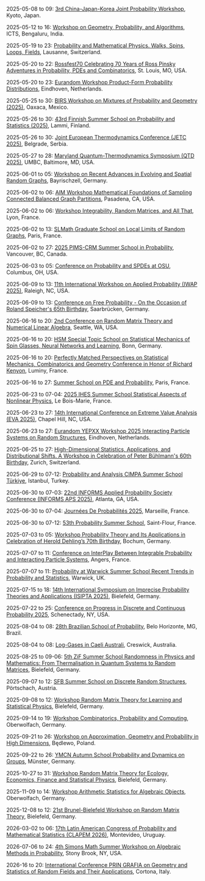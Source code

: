 2025-05-08 to 09: [3rd China-Japan-Korea Joint Probability Workshop](https://www.kurims.kyoto-u.ac.jp/~croydon/CJK3.html), Kyoto, Japan.

2025-05-12 to 16: [Workshop on Geometry, Probability, and Algorithms](https://www.icts.res.in/discussion-meeting/gpa25), ICTS, Bengaluru, India.

2025-05-19 to 23: [Probability and Mathematical Physics. Walks, Spins, Loops, Fields](https://bernoulli.epfl.ch/programs/probability-and-mathematical-physics-walks-spins-loops-fields/), Lausanne, Switzerland.

2025-05-20 to 22: [Rossfest70 Celebrating 70 Years of Ross Pinsky Adventures in Probability, PDEs and Combinatorics](https://sites.google.com/slu.edu/rossfest/), St. Louis, MO, USA.

2025-05-20 to 23: [Eurandom Workshop Product-Form Probability Distributions](https://www.eurandom.tue.nl/event/product-form-probability-distributions/), Eindhoven, Netherlands.

2025-05-25 to 30: [BIRS Workshop on Mixtures of Probability and Geometry (2025)](https://www.birs.ca/events/2025/5-day-workshops/25w5361), Oaxaca, Mexico.

2025-05-26 to 30: [43rd Finnish Summer School on Probability and Statistics (2025)](https://fdnss.fi/43rd-finnish-summer-school-on-probability-and-statistics/), Lammi, Finland.

2025-05-26 to 30: [Joint European Thermodynamics Conference (JETC 2025)](https://mi.sanu.ac.rs/JETC2025), Belgrade, Serbia.

2025-05-27 to 28: [Maryland Quantum-Thermodynamics Symposium (QTD 2025)](https://qtd-hub.umd.edu/event/symposium-2025), UMBC, Baltimore, MD, USA.

2025-06-01 to 05: [Workshop on Recent Advances in Evolving and Spatial Random Graphs](https://sites.google.com/view/bas-lodewijks/workshop-evolving-and-spatial-random-graphs), Bayrischzell, Germany.

2025-06-02 to 06: [AIM Workshop Mathematical Foundations of Sampling Connected Balanced Graph Partitions](https://aimath.org/workshops/upcoming/connectedbalanced/), Pasadena, CA, USA.

2025-06-02 to 06: [Workshop Integrability, Random Matrices, and All That](https://perso.ens-lyon.fr/alex.simon/PIICQ/PIICQ_2025.php), Lyon, France.

2025-06-02 to 13: [SLMath Graduate School on Local Limits of Random Graphs](https://www.slmath.org/summer-schools/1099), Paris, France.

2025-06-02 to 27: [2025 PIMS-CRM Summer School in Probability](https://www.slmath.org/summer-schools/1071), Vancouver, BC, Canada.

2025-06-03 to 05: [Conference on Probability and SPDEs at OSU](https://u.osu.edu/spdeworkshop/), Columbus, OH, USA.

2025-06-09 to 13: [11th International Workshop on Applied Probability (IWAP 2025)](https://imstat.org/meetings-calendar/international-workshop-on-applied-probability-iwap-2025/), Raleigh, NC, USA.

2025-06-09 to 13: [Conference on Free Probability - On the Occasion of Roland Speicher's 65th Birthday](https://www.uni-saarland.de/lehrstuhl/weber-moritz/research/roland65.html), Saarbrücken, Germany.

2025-06-16 to 20: [2nd Conference on Random Matrix Theory and Numerical Linear Algebra](https://faculty.washington.edu/trogdon/RMT+NLA_II/), Seattle, WA, USA.

2025-06-16 to 20: [HSM Special Topic School on Statistical Mechanics of Spin Glasses, Neural Networks and Learning](https://www.mathematics.uni-bonn.de/hsm-school/programs/schools/hsm-special-topic-schools/sts-statistical-mechanics), Bonn, Germany.

2025-06-16 to 20: [Perfectly Matched Perspectives on Statistical Mechanics, Combinatorics and Geometry Conference in Honor of Richard Kenyon](https://dimers.science/events/rick61/), Luminy, France.

2025-06-16 to 27: [Summer School on PDE and Probability](https://indico.math.cnrs.fr/event/13554/), Paris, France.

2025-06-23 to 07-04: [2025 IHES Summer School Statistical Aspects of Nonlinear Physics](https://indico.math.cnrs.fr/event/12319/), Le Bois-Marie, France.

2025-06-23 to 27: [14th International Conference on Extreme Value Analysis (EVA 2025)](https://eva2025.unc.edu), Chapel Hill, NC, USA.

2025-06-23 to 27: [Eurandom YEPXX Workshop 2025 Interacting Particle Systems on Random Structures](https://www.eurandom.tue.nl/event/yepxx-interacting-particle-systems-on-random-structures/), Eindhoven, Netherlands.

2025-06-25 to 27: [High-Dimensional Statistics, Applications, and Distributional Shifts. A Workshop in Celebration of Peter Bühlmann's 60th Birthday](https://math.ethz.ch/fim/activities/conferences/High-dimensional-statistics-applications-and-distributional-shifts.html), Zurich, Switzerland.

2025-06-29 to 07-12: [Probability and Analysis CIMPA Summer School Türkiye](https://sites.google.com/view/probability-appliedanalysis/home/), Istanbul, Turkey.

2025-06-30 to 07-03: [22nd INFORMS Applied Probability Society Conference (INFORMS APS 2025)](https://informs-aps.isye.gatech.edu), Atlanta, GA, USA.

2025-06-30 to 07-04: [Journées De Probabilités 2025](https://www.i2m.univ-amu.fr/en/journee-de-proba-2025/), Marseille, France.

2025-06-30 to 07-12: [53th Probability Summer School](https://lmbp.uca.fr/stflour/stflour-en.php), Saint-Flour, France.

2025-07-03 to 05: [Workshop Probability Theory and Its Applications in Celebration of Herold Dehling’s 70th Birthday](https://sites.google.com/view/workshop-prob-and-apps-2025), Bochum, Germany.

2025-07-07 to 11: [Conference on InterPlay Between Integrable Probability and Interacting Particle Systems](https://sites.google.com/view/ip3-angers/), Angers, France.

2025-07-07 to 11: [Probability at Warwick Summer School Recent Trends in Probability and Statistics](https://warwick.ac.uk/fac/sci/statistics/news/patw_summer_school/), Warwick, UK.

2025-07-15 to 18: [14th International Symposium on Imprecise Probability Theories and Applications (ISIPTA 2025)](https://isipta25.sipta.org/), Bielefeld, Germany.

2025-07-22 to 25: [Conference on Progress in Discrete and Continuous Probability 2025](https://www.math.union.edu/~marianop/ProbabilityConference2025/ProgressDiscContProb2025.html), Schenectady, NY, USA.

2025-08-04 to 08: [28th Brazilian School of Probability](https://sites.google.com/view/ebp2025), Belo Horizonte, MG, Brazil.

2025-08-04 to 08: [Log-Gases in Caeli Australi](https://lica2025.github.io/), Creswick, Australia.

2025-08-25 to 09-06: [5th ZiF Summer School Randomness in Physics and Mathematics: From Thermalisation in Quantum Systems to Random Matrices](https://indico.physik.uni-bielefeld.de/event/220/), Bielefeld, Germany.

2025-09-07 to 12: [SFB Summer School on Discrete Random Structures](https://sfbrandom.univie.ac.at/events/sfb-summer-school-2025/), Pörtschach, Austria.

2025-09-08 to 12: [Workshop Random Matrix Theory for Learning and Statistical Physics](https://www.uni-bielefeld.de/einrichtungen/zif/groups/ongoing/matrices/), Bielefeld, Germany.

2025-09-14 to 19: [Workshop Combinatorics, Probability and Computing](https://www.mfo.de/occasion/2538/www_view), Oberwolfach, Germany.

2025-09-21 to 26: [Workshop on Approximation, Geometry and Probability in High Dimensions](https://sites.google.com/impan.pl/high-dimensions/), Będlewo, Poland.

2025-09-22 to 26: [YMCN Autumn School Probability and Dynamics on Groups](https://www.uni-muenster.de/MathematicsMuenster/events/2025/probdyn-on-groups.shtml), Münster, Germany.

2025-10-27 to 31: [Workshop Random Matrix Theory for Ecology, Economics, Finance and Statistical Physics](https://www.uni-bielefeld.de/einrichtungen/zif/groups/ongoing/matrices/), Bielefeld, Germany.

2025-11-09 to 14: [Workshop Arithmetic Statistics for Algebraic Objects](https://www.mfo.de/occasion/2546/www_view), Oberwolfach, Germany.

2025-12-08 to 12: [21st Brunel-Bielefeld Workshop on Random Matrix Theory](https://www.uni-bielefeld.de/einrichtungen/zif/groups/ongoing/matrices/), Bielefeld, Germany.

2026-03-02 to 06: [17th Latin American Congress of Probability and Mathematical Statistics (CLAPEM 2026)](https://clapem17.cmat.edu.uy), Montevideo, Uruguay.

2026-07-06 to 24: [4th Simons Math Summer Workshop on Algebraic Methods in Probability](https://scgp.stonybrook.edu/archives/45985), Stony Brook, NY, USA.

2026-16 to 20: [International Conference PRIN GRAFIA on Geometry and Statistics of Random Fields and Their Applications](https://sites.google.com/unimib.it/prin2022grafia/conference), Cortona, Italy.

